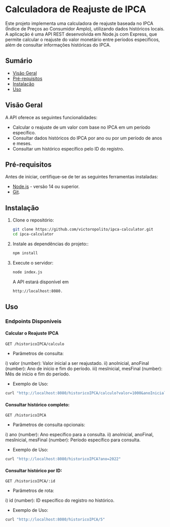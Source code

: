 # Calculadora de Reajuste de IPCA

Este projeto implementa uma calculadora de reajuste baseada no IPCA (Índice de Preços ao Consumidor Amplo), utilizando dados históricos locais. A aplicação é uma API REST desenvolvida em Node.js com Express, que permite calcular o reajuste do valor monetário entre períodos específicos, além de consultar informações históricas do IPCA.

## Sumário

- [Visão Geral](#visão-geral)
- [Pré-requisitos](#pré-requisitos)
- [Instalação](#instalação)
- [Uso](#uso)

## Visão Geral

A API oferece as seguintes funcionalidades:
- Calcular o reajuste de um valor com base no IPCA em um período específico.
- Consultar dados históricos do IPCA por ano ou por um período de anos e meses.
- Consultar um histórico específico pelo ID do registro.

## Pré-requisitos

Antes de iniciar, certifique-se de ter as seguintes ferramentas instaladas:

- [Node.js](https://nodejs.org/) - versão 14 ou superior.
- [Git](https://git-scm.com/).

## Instalação

1. Clone o repositório:
   ```bash
   git clone https://github.com/victoropolito/ipca-calculator.git
   cd ipca-calculator
   ```

2. Instale as dependências do projeto::
   ```bash
   npm install
   ```

3. Execute o servidor:
   ```bash
   node index.js
   ```

   A API estará disponível em 
   ```bash 
   http://localhost:8080.
   ```

## Uso

### Endpoints Disponíveis

#### Calcular o Reajuste IPCA

```http
GET /historicoIPCA/calculo
```

- Parâmetros de consulta:

i) valor (number): Valor inicial a ser reajustado.
ii) anoInicial, anoFinal (number): Ano de início e fim do período.
iii) mesInicial, mesFinal (number): Mês de início e fim do período.

- Exemplo de Uso:
```bash
curl "http://localhost:8080/historicoIPCA/calculo?valor=1000&anoInicial=2020&anoFinal=2021&mesInicial=1&mesFinal=12"
```

#### Consultar histórico completo:
```http
GET /historicoIPCA
```

- Parâmetros de consulta opcionais:

i) ano (number): Ano específico para a consulta.
ii) anoInicial, anoFinal, mesInicial, mesFinal (number): Período específico para consulta.

- Exemplo de Uso:
```bash
curl "http://localhost:8080/historicoIPCA?ano=2022"
```

#### Consultar histórico por ID:

```http
GET /historicoIPCA/:id
```

- Parâmetros de rota:

i) id (number): ID específico do registro no histórico.

- Exemplo de Uso:
```bash
curl "http://localhost:8080/historicoIPCA/5"
```